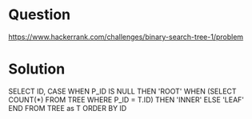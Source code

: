 # Question

https://www.hackerrank.com/challenges/binary-search-tree-1/problem

# Solution

SELECT ID, CASE WHEN P_ID IS NULL THEN 'ROOT' WHEN (SELECT COUNT(\*) FROM TREE WHERE P_ID = T.ID) THEN 'INNER' ELSE 'LEAF' END FROM TREE as T ORDER BY ID
